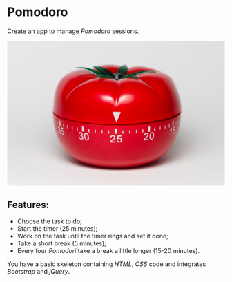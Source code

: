 # Pomodoro

Create an app to manage _Pomodoro_ sessions.

![Pomodoro Timer](pomodoro.jpg)

## Features:

* Choose the task to do;
* Start the timer (25 minutes);
* Work on the task until the timer rings and set it done;
* Take a short break (5 minutes);
* Every four _Pomodori_ take a break a little longer (15-20 minutes).

You have a basic skeleton containing *HTML*, *CSS* code and integrates *Bootstrap* and *jQuery*.
